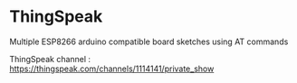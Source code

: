 # ThingSpeak

Multiple ESP8266 arduino compatible board sketches using AT commands

ThingSpeak channel : https://thingspeak.com/channels/1114141/private_show
